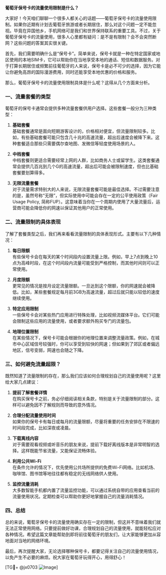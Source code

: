 **葡萄牙保号卡的流量使用限制是什么？**

大家好！今天咱们聊聊一个很多人都关心的话题——葡萄牙保号卡的流量使用限制。如果你近期有计划去葡萄牙旅游或者长期居住，那么对这个问题一定不能忽视。毕竟在异国他乡，手机网络可是我们和世界保持联系的重要工具。不过，关于葡萄牙保号卡的流量使用，很多人心里都有疑问：是不是有限制？会不会突然断网？这些问题的答案其实很关键。

首先，我们需要明确什么是“保号卡”。简单来说，保号卡就是一种在特定国家或地区使用的本地SIM卡，它可以帮助你在当地享受本地的通话、短信和数据服务。对于打算长期居住或频繁前往葡萄牙的人来说，保号卡是必不可少的选择，因为它能让你避免高昂的国际漫游费用，同时还能享受本地优惠的价格和服务。

那么，葡萄牙保号卡的流量使用限制具体是什么呢？这得从几个方面来分析。

### 一、流量套餐的类型

葡萄牙的保号卡通常会提供多种流量套餐供用户选择。这些套餐一般分为三种类型：

1. **基础套餐**  
   基础套餐通常是面向短期游客设计的，价格相对便宜，但流量限制较多。比如，有些基础套餐可能只包含几十兆的高速流量，超出后速度会被降下来。这种套餐适合那些只需要偶尔查地图、发微信等轻度使用场景的人。

2. **中档套餐**  
   中档套餐则更适合需要经常上网的人群，比如商务人士或留学生。这类套餐通常会提供几百兆到几个G的高速流量，超出后可能会被限制速度，但也比基础套餐要划算得多。

3. **无限流量套餐**  
   对于流量需求特别大的人来说，无限流量套餐可能是最佳选择。不过需要注意的是，虽然号称“无限”，但实际使用中可能会存在一定的公平使用政策（Fair Usage Policy, 简称FUP）。这意味着当你在一个周期内使用了大量流量后，运营商可能会降低你的网速以保证其他用户的正常使用。

### 二、流量限制的具体表现

了解了套餐类型之后，我们再来看看流量限制的具体表现形式。主要有以下几种情况：

1. **每日限额**  
   有些保号卡会在每天的某个时间段内设置流量上限。例如，早上7点到晚上10点为高峰时段，在这个时间段内流量可能受到严格控制，而其他时间则可以正常使用。

2. **月度限额**  
   更常见的情况是按月设定流量限额。一旦达到这个限额，你的网速就会被降低。比如，某些套餐规定每月前3GB为高速流量，超过后就只能以较低的速度继续使用。

3. **特定应用限制**  
   一些保号卡会对某些热门应用进行特殊处理，比如视频流媒体平台。它们可能会限制这些应用的流量使用，或者要求额外购买专门的流量包。

4. **地理位置限制**  
   在某些情况下，保号卡可能会根据你的地理位置来调整流量政策。例如，在城市中心区域信号较强时，你可以享受到较快的网速；但如果到了郊区或者偏远地区，信号变弱，网速也会随之下降。

### 三、如何避免流量超限？

既然知道了流量限制的存在，那么我们应该如何合理规划自己的流量使用呢？这里给大家几点建议：

1. **提前了解套餐详情**  
   在购买保号卡之前，务必仔细阅读相关条款，特别是关于流量限制的部分。这样可以避免因不了解规则而导致的意外情况。

2. **合理分配流量使用时间**  
   如果你的保号卡有每日或每月的流量限额，尽量将重要的任务安排在不限速的时间段完成，比如深夜或凌晨。

3. **下载离线内容**  
   对于需要观看视频或听音乐的朋友来说，提前下载好离线版本是非常明智的选择。这样既能节省流量，又能保证流畅体验。

4. **利用公共Wi-Fi**  
   在条件允许的情况下，优先使用公共场所提供的免费Wi-Fi网络。比如机场、咖啡馆、图书馆等地往往都有稳定的无线网络供人使用。

5. **监控流量消耗**  
   大多数智能手机都内置了流量监控功能，可以通过系统自带的应用查看当前的流量使用状况。定期检查可以帮助你更好地掌握自己的流量消耗情况。

### 四、总结

总的来说，葡萄牙保号卡的流量使用确实存在一定的限制，但这并不意味着我们就无法正常使用网络。只要提前做好功课，合理规划自己的流量使用，就能轻松应对各种情况。希望这篇文章能帮助到即将前往葡萄牙的朋友们，让大家能够更加从容地面对当地的网络环境。

最后，再次提醒大家，无论选择哪种保号卡，都要记得关注自己的流量使用情况，以免产生不必要的麻烦。祝大家在葡萄牙玩得开心，用得舒心！

[TG💪+ @jx0703 ![Image](https://github.com/user-attachments/assets/dbca1d08-cadb-493c-b0ec-ad6f7a83f270)]